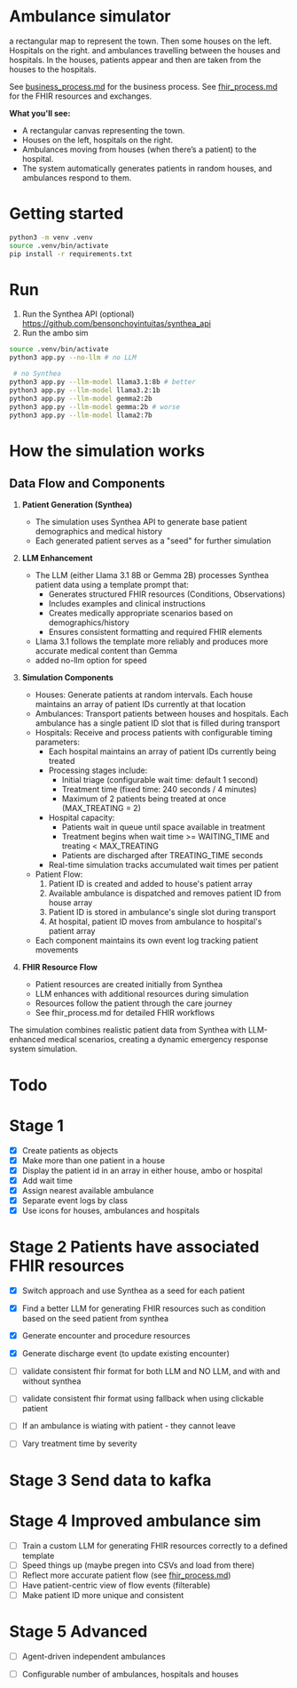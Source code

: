# Ambulance simulator
a rectangular map to represent the town. Then some houses on the left. Hospitals on the right. and ambulances travelling between the houses and hospitals. In the houses, patients appear and then are taken from the houses to the hospitals.

See [business_process.md](business_process.md) for the business process.
See [fhir_process.md](fhir_process.md) for the FHIR resources and exchanges.

**What you'll see:**
- A rectangular canvas representing the town.
- Houses on the left, hospitals on the right.
- Ambulances moving from houses (when there’s a patient) to the hospital.
- The system automatically generates patients in random houses, and ambulances respond to them.

# Getting started

```bash
python3 -m venv .venv
source .venv/bin/activate 
pip install -r requirements.txt
```




# Run
1. Run the Synthea API (optional)
https://github.com/bensonchoyintuitas/synthea_api
2. Run the ambo sim
```bash
source .venv/bin/activate 
python3 app.py --no-llm # no LLM

 # no Synthea
python3 app.py --llm-model llama3.1:8b # better
python3 app.py --llm-model llama3.2:1b 
python3 app.py --llm-model gemma2:2b 
python3 app.py --llm-model gemma:2b # worse
python3 app.py --llm-model llama2:7b 
```


# How the simulation works

## Data Flow and Components

1. **Patient Generation (Synthea)**
   - The simulation uses Synthea API to generate base patient demographics and medical history
   - Each generated patient serves as a "seed" for further simulation

2. **LLM Enhancement**
   - The LLM (either Llama 3.1 8B or Gemma 2B) processes Synthea patient data using a template prompt that:
     - Generates structured FHIR resources (Conditions, Observations)
     - Includes examples and clinical instructions
     - Creates medically appropriate scenarios based on demographics/history
     - Ensures consistent formatting and required FHIR elements
   - Llama 3.1 follows the template more reliably and produces more accurate medical content than Gemma
   - added no-llm option for speed

3. **Simulation Components**
   - Houses: Generate patients at random intervals. Each house maintains an array of patient IDs currently at that location
   - Ambulances: Transport patients between houses and hospitals. Each ambulance has a single patient ID slot that is filled during transport
   - Hospitals: Receive and process patients with configurable timing parameters:
     - Each hospital maintains an array of patient IDs currently being treated
     - Processing stages include:
       * Initial triage (configurable wait time: default 1 second)
       * Treatment time (fixed time: 240 seconds / 4 minutes)
       * Maximum of 2 patients being treated at once (MAX_TREATING = 2)
     - Hospital capacity:
       * Patients wait in queue until space available in treatment
       * Treatment begins when wait time >= WAITING_TIME and treating < MAX_TREATING
       * Patients are discharged after TREATING_TIME seconds
     - Real-time simulation tracks accumulated wait times per patient
   - Patient Flow:
     1. Patient ID is created and added to house's patient array
     2. Available ambulance is dispatched and removes patient ID from house array
     3. Patient ID is stored in ambulance's single slot during transport
     4. At hospital, patient ID moves from ambulance to hospital's patient array
   - Each component maintains its own event log tracking patient movements

4. **FHIR Resource Flow**
   - Patient resources are created initially from Synthea
   - LLM enhances with additional resources during simulation
   - Resources follow the patient through the care journey
   - See fhir_process.md for detailed FHIR workflows

The simulation combines realistic patient data from Synthea with LLM-enhanced medical scenarios, creating a dynamic emergency response system simulation.


# Todo

# Stage 1
- [x] Create patients as objects
- [x] Make more than one patient in a house
- [x] Display the patient id in an array in either house, ambo or hospital
- [x] Add wait time
- [x] Assign nearest available ambulance
- [x] Separate event logs by class
- [x] Use icons for houses, ambulances and hospitals

# Stage 2 Patients have associated FHIR resources 
- [x] Switch approach and use Synthea as a seed for each patient
- [x] Find a better LLM for generating FHIR resources such as condition based on the seed patient from synthea
- [x] Generate encounter and procedure resources
- [x] Generate discharge event (to update existing encounter)
- [ ] validate consistent fhir format for both LLM and NO LLM, and with and without synthea
- [ ] validate consistent fhir format using fallback when using clickable patient
- [ ] If an ambulance is wiating with patient - they cannot leave
- [ ] Vary treatment time by severity



# Stage 3 Send data to kafka

# Stage 4 Improved ambulance sim
- [ ] Train a custom LLM for generating FHIR resources correctly to a defined template
- [ ] Speed things up (maybe pregen into CSVs and load from there)
- [ ] Reflect more accurate patient flow (see [fhir_process.md](fhir_process.md))
- [ ] Have patient-centric view of flow events (filterable)
- [ ] Make patient ID more unique and consistent

# Stage 5 Advanced
- [ ] Agent-driven independent ambulances
- [ ] Configurable number of ambulances, hospitals and houses





